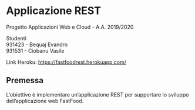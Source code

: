 # Applicazione REST
Progetto Applicazioni Web e Cloud - A.A. 2019/2020

Studenti  
931423 - Bequaj Evandro  
931531 - Ciobanu Vasile

Link Heroku: https://fastfoodrest.herokuapp.com/

## Premessa
L’obiettivo è implementare un’applicazione REST per supportare lo sviluppo dell’applicazione web FastFood.